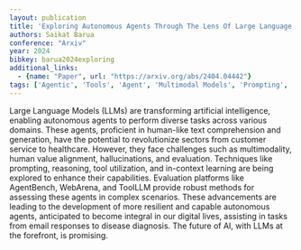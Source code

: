 ```yaml
---
layout: publication
title: 'Exploring Autonomous Agents Through The Lens Of Large Language Models: A Review'
authors: Saikat Barua
conference: "Arxiv"
year: 2024
bibkey: barua2024exploring
additional_links:
  - {name: "Paper", url: "https://arxiv.org/abs/2404.04442"}
tags: ['Agentic', 'Tools', 'Agent', 'Multimodal Models', 'Prompting', 'In-Context Learning']
---
```

Large Language Models (LLMs) are transforming artificial intelligence,
enabling autonomous agents to perform diverse tasks across various domains.
These agents, proficient in human-like text comprehension and generation, have
the potential to revolutionize sectors from customer service to healthcare.
However, they face challenges such as multimodality, human value alignment,
hallucinations, and evaluation. Techniques like prompting, reasoning, tool
utilization, and in-context learning are being explored to enhance their
capabilities. Evaluation platforms like AgentBench, WebArena, and ToolLLM
provide robust methods for assessing these agents in complex scenarios. These
advancements are leading to the development of more resilient and capable
autonomous agents, anticipated to become integral in our digital lives,
assisting in tasks from email responses to disease diagnosis. The future of AI,
with LLMs at the forefront, is promising.
